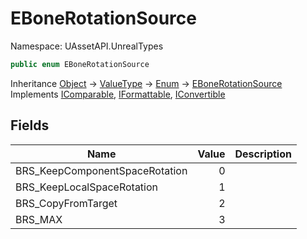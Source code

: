 # EBoneRotationSource

Namespace: UAssetAPI.UnrealTypes

```csharp
public enum EBoneRotationSource
```

Inheritance [Object](https://docs.microsoft.com/en-us/dotnet/api/system.object) → [ValueType](https://docs.microsoft.com/en-us/dotnet/api/system.valuetype) → [Enum](https://docs.microsoft.com/en-us/dotnet/api/system.enum) → [EBoneRotationSource](./uassetapi.unrealtypes.ebonerotationsource.md)<br>
Implements [IComparable](https://docs.microsoft.com/en-us/dotnet/api/system.icomparable), [IFormattable](https://docs.microsoft.com/en-us/dotnet/api/system.iformattable), [IConvertible](https://docs.microsoft.com/en-us/dotnet/api/system.iconvertible)

## Fields

| Name | Value | Description |
| --- | --: | --- |
| BRS_KeepComponentSpaceRotation | 0 |  |
| BRS_KeepLocalSpaceRotation | 1 |  |
| BRS_CopyFromTarget | 2 |  |
| BRS_MAX | 3 |  |
